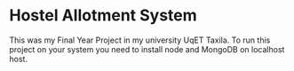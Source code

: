 # Hostel Allotment System
This was my Final Year Project in my university UqET Taxila. 
To run this project on your system you need to install node and MongoDB on localhost host.

